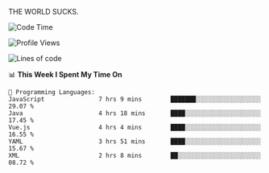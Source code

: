 THE WORLD SUCKS.

<!--START_SECTION:waka-->
![Code Time](http://img.shields.io/badge/Code%20Time-650%20hrs%2050%20mins-blue)

![Profile Views](http://img.shields.io/badge/Profile%20Views-0-blue)

![Lines of code](https://img.shields.io/badge/From%20Hello%20World%20I%27ve%20Written-2.2%20million%20lines%20of%20code-blue)

📊 **This Week I Spent My Time On** 

```text
💬 Programming Languages: 
JavaScript               7 hrs 9 mins        ███████░░░░░░░░░░░░░░░░░░   29.07 % 
Java                     4 hrs 18 mins       ████░░░░░░░░░░░░░░░░░░░░░   17.45 % 
Vue.js                   4 hrs 4 mins        ████░░░░░░░░░░░░░░░░░░░░░   16.55 % 
YAML                     3 hrs 51 mins       ████░░░░░░░░░░░░░░░░░░░░░   15.67 % 
XML                      2 hrs 8 mins        ██░░░░░░░░░░░░░░░░░░░░░░░   08.72 % 
```


<!--END_SECTION:waka-->
